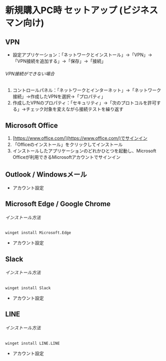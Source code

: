 # 新規購入PC時 セットアップ (ビジネスマン向け)

## VPN

- 設定アプリケーション：「ネットワークとインストール」→「VPN」→「VPN接続を追加する」→「保存」→「接続」

###### VPN接続ができない場合

1. コントロールパネル：「ネットワークとインターネット」→「ネットワーク接続」→作成したVPNを選択→「プロパティ」
2. 作成したVPNのプロパティ：「セキュリティ」→「次のプロトコルを許可する」→チェック対象を変えながら接続テストを繰り返す

## Microsoft Office

1. [https://www.office.com/](https://www.office.com/)でサインイン
2. 「Officeのインストール」をクリックしてインストール
3. インストールしたアプリケーションのどれかひとつを起動し、Microsoft Officeが利用できるMicrosoftアカウントでサインイン

## Outlook / Windowsメール

- アカウント設定

## Microsoft Edge / Google Chrome

###### インストール方法

    winget install Microsoft.Edge

- アカウント設定

## Slack

###### インストール方法

    winget install Slack

- アカウント設定

## LINE

###### インストール方法

    winget install LINE.LINE

- アカウント設定
